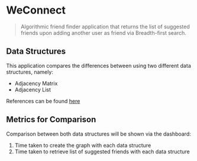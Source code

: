 # WeConnect

> Algorithmic friend finder application that returns the list of suggested friends upon adding another user as friend via Breadth-first search.

## Data Structures
This application compares the differences between using two different data structures, namely:
- Adjacency Matrix
- Adjacency List

References can be found [here](https://www.baeldung.com/java-graphs)

## Metrics for Comparison
Comparison between both data structures will be shown via the dashboard:
1. Time taken to create the graph with each data structure
2. Time taken to retrieve list of suggested friends with each data structure